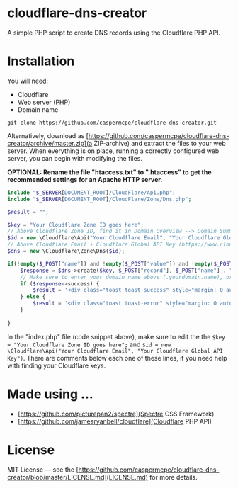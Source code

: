 # cloudflare-dns-creator

A simple PHP script to create DNS records using the Cloudflare PHP API.

# Installation

You will need:
* Cloudflare
* Web server (PHP)
* Domain name

```
git clone https://github.com/caspermcpe/cloudflare-dns-creator.git
```

Alternatively, download as [https://github.com/caspermcpe/cloudflare-dns-creator/archive/master.zip](a ZIP-archive) and extract the files to your web server.
When everything is on place, running a correctly configured web server, you can begin with modifying the files.

**OPTIONAL: Rename the file "htaccess.txt" to ".htaccess" to get the recommended settings for an Apache HTTP server.**

```php
include "$_SERVER[DOCUMENT_ROOT]/CloudFlare/Api.php";
include "$_SERVER[DOCUMENT_ROOT]/CloudFlare/Zone/Dns.php";

$result = "";

$key = "Your Cloudflare Zone ID goes here"; 
// Above Cloudflare Zone ID, find it in Domain Overview --> Domain Summary --> Zone ID
$id = new \Cloudflare\Api("Your Cloudflare Email", "Your Cloudflare Global API Key");
// Above Cloudflare Email + Cloudflare Global API Key (https://www.cloudflare.com/a/profile) --> Global API Key
$dns = new \Cloudflare\Zone\Dns($id);

if(!empty($_POST["name"]) and !empty($_POST["value"]) and !empty($_POST["record"])) {
    $response = $dns->create($key, $_POST["record"], $_POST["name"] . ".yourdomain.name", $_POST["value"], 1);
    // Make sure to enter your domain name above (.yourdomain.name), or else the script won't work
    if ($response->success) {
        $result = '<div class="toast toast-success" style="margin: 0 auto; width:714px;text-align: center;"><b>Success!</b> Your hostname <b>' . $_POST['name'] . '.yourdomain.name</b> is now online!</div>';
    } else {
        $result = '<div class="toast toast-error" style="margin: 0 auto; width:714px;text-align: center;"><b>Sorry!</b> Your hostname <b>' . $_POST['name'] . '.yourdomain.name</b> could not be created!</div>';
    }
    
}
```
In the "index.php" file (code snippet above), make sure to edit the the `$key = "Your Cloudflare Zone ID goes here";` and `$id = new \Cloudflare\Api("Your Cloudflare Email", "Your Cloudflare Global API Key")`.
There are comments below each one of these lines, if you need help with finding your Cloudflare keys.

# Made using …

* [https://github.com/picturepan2/spectre](Spectre CSS Framework)
* [https://github.com/jamesryanbell/cloudflare](Cloudflare PHP API)

# License
MIT License — see the [https://github.com/caspermcpe/cloudflare-dns-creator/blob/master/LICENSE.md](LICENSE.md) for more details.
